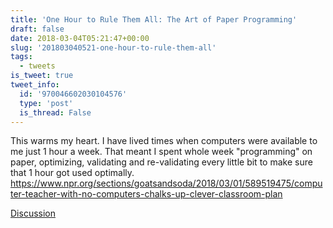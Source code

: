 ```yaml
---
title: 'One Hour to Rule Them All: The Art of Paper Programming'
draft: false
date: 2018-03-04T05:21:47+00:00
slug: '201803040521-one-hour-to-rule-them-all'
tags:
  - tweets
is_tweet: true
tweet_info:
  id: '970046602030104576'
  type: 'post'
  is_thread: False
---
```




This warms my heart. I have lived times when computers were available to me just 1 hour a week. That meant I spent whole week "programming" on paper, optimizing, validating and re-validating every little bit to make sure that 1 hour got used optimally. <https://www.npr.org/sections/goatsandsoda/2018/03/01/589519475/computer-teacher-with-no-computers-chalks-up-clever-classroom-plan>

[Discussion](https://x.com/sytelus/status/970046602030104576)
